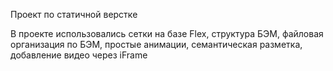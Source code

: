 Проект по статичной верстке

В проекте использовались сетки на базе Flex, структура БЭМ, файловая организация по БЭМ, простые анимации, семантическая разметка, добавление видео через iFrame
